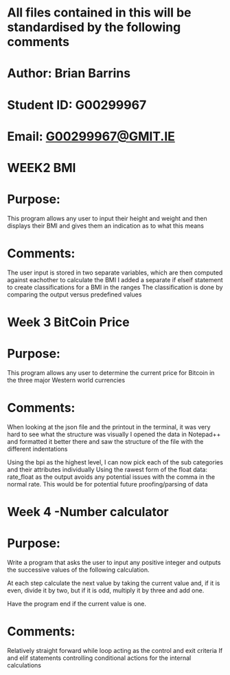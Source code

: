 # All files contained in this will be standardised by the following comments
# Author: Brian Barrins
# Student ID: G00299967
# Email: G00299967@GMIT.IE

# WEEK2 BMI
# Purpose:
This program allows any user to input their height and weight and then displays their BMI and gives them an indication as to what this means

# Comments:
The user input is stored in two separate variables, which are then computed against eachother to calculate the BMI
I added a separate if elseif statement to create classifications for a BMI in the ranges
The classification is done by comparing the output versus predefined values

# Week 3 BitCoin Price
# Purpose:
This program allows any user to determine the current price for Bitcoin in the three major Western world currencies

# Comments:
When looking at the json file and the printout in the terminal, it was very hard to see what the structure was visually
I opened the data in Notepad++ and formatted it better there and saw the structure of the file with the different indentations

Using the bpi as the highest level, I can now pick each of the sub categories and their attributes individually
Using the rawest form of the float data: rate_float as the output avoids any potential issues with the comma in the normal rate. This would be for potential future proofing/parsing of data

# Week 4 -Number calculator
# Purpose:
Write a program that asks the user to input any positive integer and outputs the successive values of the following calculation.

At each step calculate the next value by taking the current value and, if it is even, divide it by two, but if it is odd, multiply it by three and add one.

Have the program end if the current value is one.

# Comments:
Relatively straight forward while loop acting as the control and exit criteria
If and elif statements controlling conditional actions for the internal calculations